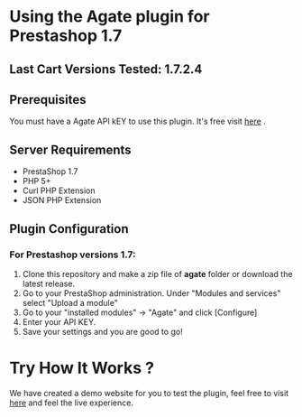 # Using the Agate plugin for Prestashop 1.7

## Last Cart Versions Tested: 1.7.2.4

## Prerequisites
You must have a Agate API kEY to use this plugin.  It's free visit [here](http://www.agate.services/registration-form/) .

## Server Requirements

+ PrestaShop 1.7
+ PHP 5+
+ Curl PHP Extension
+ JSON PHP Extension

## Plugin Configuration

### For Prestashop versions 1.7:
1. Clone this repository and make a zip file of **agate** folder or download the latest release.
2. Go to your PrestaShop administration. Under "Modules and services" select "Upload a module"
3. Go to your "installed modules" -> "Agate" and click [Configure]
4. Enter your API KEY.
5. Save your settings and you are good to go!

Try How It Works ?
====================

We have created a demo website for you to test the plugin, feel free to visit [here](http://www.prestashop17.agate.services/) and feel the live experience.

